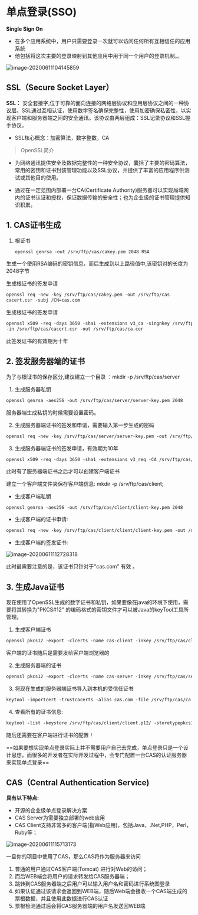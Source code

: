 # 单点登录(SSO)

**Single Sign On**

- 在多个应用系统中，用户只需要登录一次就可以访问任何所有互相信任的应用系统
- 他包括将这次主要的登录映射到其他应用中用于同一个用户的登录机制。。

![image-20200611104145859](C:\Users\晨边\AppData\Roaming\Typora\typora-user-images\image-20200611104145859.png)

## SSL（Secure Socket Layer）

**SSL：** 安全套接字,位于可靠的面向连接的网络层协议和应用层协议之间的一种协议层。SSL通过互相认证，使用数字签名确保完整性，使用加密确保私密性，以实现客户端和服务器端之间的安全通讯。该协议由两层组成：SSL记录协议和SSL握手协议。

- SSL核心概念：加密算法，数字整数，CA

> OpenSSL简介

- 为网络通讯提供安全及数据完整性的一种安全协议，囊括了主要的密码算法，常用的密钥和证书封装管理功能以及SSL协议，并提供了丰富的应用程序供测试或其他目的使用。

-  通过在一定范围内部署一台CA(Certificate Authority)服务器可以实现局域网内的证书认证和授权，保证数据传输的安全性；也为企业级的证书管理提供知识积累。

## 1. CAS证书生成

1. 根证书

   ```xml
   openssl genrsa -out /srv/ftp/cas/cakey.pem 2048 RSA
   ```

生成一个使用RSA编码的密钥信息，而后生成到以上路径值中,该密钥对的长度为2048字节

生成根证书的签发申请

```xml
openssl req -new -key /srv/ftp/cas/cakey.pem -out /srv/ftp/cas
cacert.csr -subj /CN=cas.com
```

生成根证书的签发申请

```xml
openssl x509 -req -days 3650 -sha1 -extensions v3_ca -singnkey /srv/ftp/cas/cakey.pem
-in /srv/ftp/cas/cacert.csr -out /srv/ftp/cas/ca.cer
```

此签发证书的有效期为十年

## 2. 签发服务器端的证书

为了与根证书的保存区分,建议建立一个目录 ：mkdir -p /srv/ftp/cas/server

1. 生成服务器私钥

```xml
openssl genrsa -aes256 -out /srv/ftp/cas/server/server-key.pem 2048
```

服务器端生成私钥的时候需要设置密码。

2. 生成服务器端证书的签发和申请，需要输入第一步生成的密码

```xml
openssl req -new -key /srv/ftp/cas/server/server-key.pem -out /srv/ftp/cas/server/server.csr -subj /CN=cas.com
```



3. 生成服务器端证书的签发申请，有效期为10年

```xml
openssl x509 -req -days 3650 -sha1 -extensions v3_req -CA /srv/ftp/cas/ca.cer -CAkey /srv/ftp/cas/cakey.pem -CAserial /srv/ftp/cas/server/ca.srl -CAcreateserial  -in /srv/ftp/cas/server/server.csr -out /srv/ftp/cas/server/server.cer
```

此时有了服务器端证书之后才可以创建客户端证书

建立一个客户端文件夹保存客户端信息: mkdir -p /srv/ftp/cas/client;

-   生成客户端私钥

```xm
openssl genrsa -aes256 -out /srv/ftp/cas/client/client-key.pem 2048									
```

- 生成客户端的证书申请:

```xml
openssl req -new -key /srv/ftp/cas/client/client/client-key.pem -out /srv/ftp/cas/client/client.csr -subj /CN=cas.com	
```

- 生成客户端的签发证书:

![image-20200611112728318](C:\Users\晨边\AppData\Roaming\Typora\typora-user-images\image-20200611112728318.png)

此时最需要注意的是，该证书只针对于"cas.com" 有效 。

## 3. 生成Java证书

 现在使用了OpenSSL生成的数字证书和私钥，如果要像在java的环境下使用，需要将其转换为"PKCS#12" 的编码格式的密钥文件才可以被Java的keyTool工具所管理。

1. 生成客户端证书

```xml
openssl pkcs12 -export -clcerts -name cas-client -inkey /srv/ftp/cas/client/client-key.pem -in /srv/ftp/cas/client/client.cer -out /srv/ftp/cas/client/client.p12
```

客户端的证书随后是需要发给客户端浏览器的

2. 生成服务器端的证书

```xml
openssl pkcs12 -export -clcerts -name cas-server -inkey /srv/ftp/cas/server/server-key.pem -in /srv/ftp/cas/server/server.cer -out /srv/ftp/cas/server/server.p12
```

3. 将现在生成的服务器端证书导入到本机的受信任证书

```xml
keytool -importcert -trustcacerts -alias cas.com -file /srv/ftp/cas/ca.cer -keystore /usr/local/tomcat/ca-trust.p12
```

4.  查看所有的证书信息:

```xml
keytool -list -keystore /srv/ftp/cas/client/client.p12/ -storetypepkcs12 -v
```

随后还需要在客户端进行证书的配置！

==如果要想实现单点登录实际上并不需要用户自己去完成，单点登录只是一个设计思想，而很多的开发者在实际开发过程中，会专门配置一台CAS的认证服务器来实现单点登录==

## CAS（Central Authentication Service)

**具有以下特点:**

- 开源的企业级单点登录解决方案
- CAS Server为需要独立部署的web应用
- CAS Client支持非常多的客户端(指Web应用)，包括Java，.Net,PHP，Perl，Ruby等；

![image-20200611115713173](C:\Users\晨边\AppData\Roaming\Typora\typora-user-images\image-20200611115713173.png)

一旦你的项目中使用了CAS，那么CAS将作为服务器来访问

1. 普通的用户通过CAS客户端(Tomcat) 进行对Web的访问；
2. 而后WEB端会将用户的请求转发给CAS服务器端；
3. 跳转到CAS服务器端之后用户可以输入用户名和密码进行系统图登录
4. 如果认证通过该请求会返回到WEB端，随后Web端会接收一个CAS端生成的票根数据，并且使用此数据进行CAS认证
5. 票根检测通过后会将CAS服务器端的用户名发送回WEB端






























